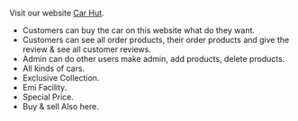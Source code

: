 Visit our website [Car Hut](https://car-hut.web.app/).

- Customers can buy the car on this website what do they want.
- Customers can see all order products, their order products and give the review & see all customer reviews.
- Admin can do other users make admin, add products, delete products.
- All kinds of cars.
- Exclusive Collection.
- Emi Facility.
- Special Price.
- Buy & sell Also here.
